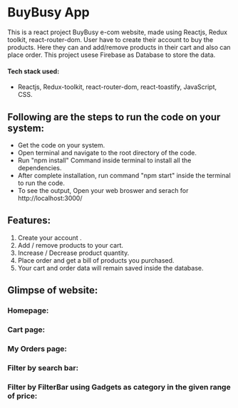 # BuyBusy App
This is a react project BuyBusy e-com website, made using Reactjs, Redux toolkit, react-router-dom. User have to create their account to buy the products. Here they can and add/remove products in their cart and also can place order. This project usese Firebase as Database to store the data.
#### Tech stack used:
- Reactjs, Redux-toolkit, react-router-dom, react-toastify, JavaScript, CSS.


## Following are the steps to run the code on your system:

- Get the code on your system.
- Open terminal and navigate to the root directory of the code.
- Run "npm install" Command inside terminal to install all the dependencies.
- After complete installation, run command "npm start" inside the terminal to run the code.
- To see the output, Open your web broswer and serach for http://localhost:3000/

## Features:
1. Create your account .
2. Add / remove products to your cart.
3. Increase / Decrease product quantity.
4. Place order and get a bill of products you purchased.
5. Your cart and order data will remain saved inside the database.

## Glimpse of website:
### Homepage:


### Cart page:

### My Orders page:

### Filter by search bar:

### Filter by FilterBar using Gadgets as category in the given range of price:
